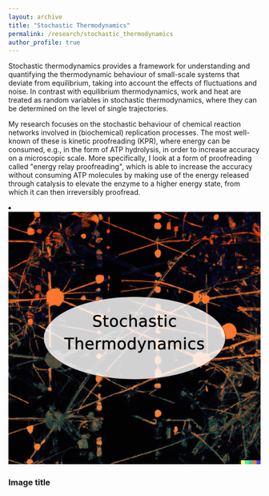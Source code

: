 ```yaml
---
layout: archive
title: "Stochastic Thermodynamics"
permalink: /research/stochastic_thermodynamics
author_profile: true
---
```


Stochastic thermodynamics provides a framework for understanding and quantifying the thermodynamic behaviour of small-scale systems that deviate from equilibrium, taking into account the effects of fluctuations and noise. In contrast with equilibrium thermodynamics,  work and heat are treated as random variables in stochastic thermodynamics, where they can be determined on the level of single trajectories.

My research focuses on the stochastic behaviour of chemical reaction networks involved in (biochemical) replication processes. The most well-known of these is kinetic proofreading (KPR), where energy can be consumed, e.g., in the form of ATP hydrolysis, in order to increase accuracy on a microscopic scale. More specifically, I look at a form of proofreading called "energy relay proofreading", which is able to increase the accuracy without consuming ATP molecules by making use of the energy released through catalysis to elevate the enzyme to a higher energy state, from which it can then irreversibly proofread.

<li class="image_wrapper">
  <img src="/images/StochTherm.png" alt="" />
  <div class="overlay overlay_4">
    <h3>Image title</h3> 
  </div>
</li>

